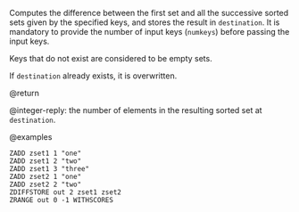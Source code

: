 Computes the difference between the first set and all the successive sorted
sets given by the specified keys, and stores the result in `destination`.
It is mandatory to provide the number of input keys (`numkeys`) before passing
the input keys.

Keys that do not exist are considered to be empty sets.

If `destination` already exists, it is overwritten.

@return

@integer-reply: the number of elements in the resulting sorted set at
`destination`.

@examples

```cli
ZADD zset1 1 "one"
ZADD zset1 2 "two"
ZADD zset1 3 "three"
ZADD zset2 1 "one"
ZADD zset2 2 "two"
ZDIFFSTORE out 2 zset1 zset2
ZRANGE out 0 -1 WITHSCORES
```
